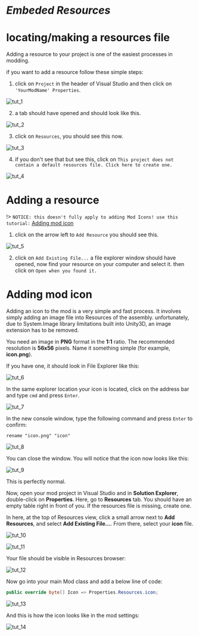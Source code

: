 # *Embeded Resources* #

# locating/making a resources file

Adding a resource to your project is one of the easiest processes in modding.

if you want to add a resource follow these simple steps:

1. click on `Project` in the header of Visual Studio and then click on `'YourModName' Properties`.

![tut_1](/EmbededResources/Media/1.png)

2. a tab should have opened and should look like this.

![tut_2](/EmbededResources/Media/2.png)

3. click on `Resources`, you should see this now.

![tut_3](/EmbededResources/Media/3.png)

4. if you don't see that but see this, click on  `This project does not contain a default resources file. Click here to create one.`

![tut_4](/EmbededResources/Media/4.png)

# Adding a resource

!> `NOTICE: this doesn't fully apply to adding Mod Icons! use this tutorial:`
[Adding mod icon](ForCreators/EmbededResources.md?id=adding-mod-icon)

1. click on the arrow left to `Add Resource` you should see this.

![tut_5](/EmbededResources/Media/5.png)

2. click on `Add Existing File...` a file explorer window should have opened, now find your resource on your computer and select it. then click on `Open when you found it.`

# Adding mod icon

Adding an icon to the mod is a very simple and fast process. It involves simply adding an image file into Resources of the assembly. unfortunately, due to System.Image library limitations built into Unity3D, an image extension has to be removed.

You need an image in **PNG** format in the **1:1** ratio. The recommended resolution is **56x56** pixels. Name it something simple (for example, **icon.png**).

If you have one, it should look in File Explorer like this:

![tut_6](/AddingModIcon/Media/1.png)

In the same explorer location your icon is located, click on the address bar and type `cmd` and press `Enter`.

![tut_7](/AddingModIcon/Media/2.png)

In the new console window, type the following command and press `Enter` to confirm:

```batch
rename "icon.png" "icon"
```

![tut_8](/AddingModIcon/Media/3.png)

You can close the window. You will notice that the icon now looks like this:

![tut_9](/AddingModIcon/Media/4.png)

This is perfectly normal.

Now, open your mod project in Visual Studio and in **Solution Explorer**, double-click on **Properties**. Here, go to **Resources** tab. You should have an empty table right in front of you. If the resources file is missing, create one.

In here, at the top of Resources view, click a small arrow next to **Add Resources**, and select **Add Existing File...**. From there, select your **icon** file.

![tut_10](/AddingModIcon/Media/5.png)

![tut_11](/AddingModIcon/Media/6.png)

Your file should be visible in Resources browser:

![tut_12](/AddingModIcon/Media/7.png)

Now go into your main Mod class and add a below line of code:

```csharp
public override byte[] Icon => Properties.Resources.icon;
```

![tut_13](/AddingModIcon/Media/8.png)

And this is how the icon looks like in the mod settings:

![tut_14](/AddingModIcon/Media/9.png)
